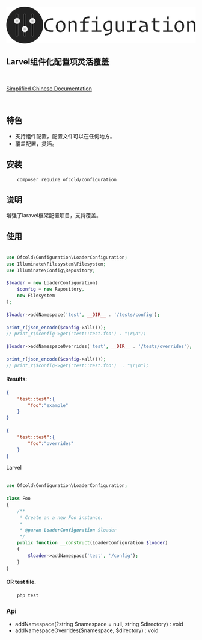 <p align="center"><img src="https://raw.githubusercontent.com/ofcold/configuration/1.0/config.svg?sanitize=true"></p>

Larvel组件化配置项灵活覆盖
------------------------

<br>
    <p>
        <a href="https://github.com/ofcold/configuration/blob/1.0/README_zh_CN.md">Simplified Chinese Documentation</a>
    </p>
<br>


## 特色
 - 支持组件配置，配置文件可以在任何地方。
 - 覆盖配置，灵活。

## 安装

```bash
    composer require ofcold/configuration
```

## 说明
增强了laravel框架配置项目，支持覆盖。

## 使用

```php

use Ofcold\Configuration\LoaderConfiguration;
use Illuminate\Filesystem\Filesystem;
use Illuminate\Config\Repository;

$loader = new LoaderConfiguration(
	$config = new Repository,
	new Filesystem
);

$loader->addNamespace('test', __DIR__ . '/tests/config');

print_r(json_encode($config->all()));
// print_r($config->get('test::test.foo') . "\r\n");

$loader->addNamespaceOverrides('test', __DIR__ . '/tests/overrides');

print_r(json_encode($config->all()));
// print_r($config->get('test::test.foo')  . "\r\n");

```

#### Results:
```json
{
	"test::test":{
		"foo":"example"
	}
}

{
	"test::test":{
		"foo":"overrides"
	}
}
```

Larvel
```php

use Ofcold\Configuration\LoaderConfiguration;

class Foo
{
	/**
	 * Create an a new Foo instance.
	 *
	 * @param LoaderConfiguration $loader
	 */
	public function __construct(LoaderConfiguration $loader)
	{
		$loader->addNamespace('test', '/config');
	}
}
```


#### OR test file.
```bash
    php test
```

### Api
 - addNamespace(?string $namespace = null, string $directory) : void
 - addNamespaceOverrides($namespace, $directory) : void